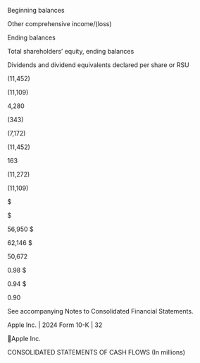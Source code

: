 Beginning balances

Other comprehensive income/(loss)

Ending balances

Total shareholders’ equity, ending balances

Dividends and dividend equivalents declared per share or RSU

(11,452)

(11,109)

4,280

(343)

(7,172)

(11,452)

163

(11,272)

(11,109)

$

$

56,950  $

62,146  $

50,672

0.98  $

0.94  $

0.90

See accompanying Notes to Consolidated Financial Statements.

Apple Inc. | 2024 Form 10-K | 32

Apple Inc.

CONSOLIDATED STATEMENTS OF CASH FLOWS
(In millions)
